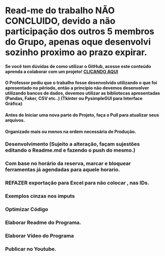 # Read-me do trabalho NÃO CONCLUIDO, devido a não participação dos outros 5 membros do Grupo, apenas oque desenvolvi sozinho proximo ao prazo expirar.

#### Se você tem dúvidas de como utilizar o GitHub, acesse este conteúdo aprenda a colaborar com um projeto! <a href="Guia Básico GitHub.md">CLICANDO AQUI</a>
#### O Professor pediu que o trabalho fosse desenvolvido utilizando o que foi apresentado no pêriodo, então a principio não devemos desenvolver utilizando bancos de dados, devemos utilizar as bibliotecas apresentadas (Pandas, Faker, CSV etc..) (Tkinter ou PysimpleGUI para Interface Gráfica)
#### Antes de Iniciar uma nova parte do Projeto, faça o Pull para atualizar seus arquivos.
#### Organizado mais ou menos na ordem necessária de Produção.

### Desenvolvimento (Sujeito a alteração, façam sujestões editando o Readme.md e fazendo o push do mesmo.)

### Com base no horário da reserva, marcar e bloquear ferramentas já agendadas para aquele horario.
### REFAZER exportação para Excel para não colocar , nas IDs.
### Exemplos cinzas nos imputs
### Optimizar Código
### Elaborar Readme do Programa.
### Elaborar Vídeo do Programa
### Publicar no Youtube.
